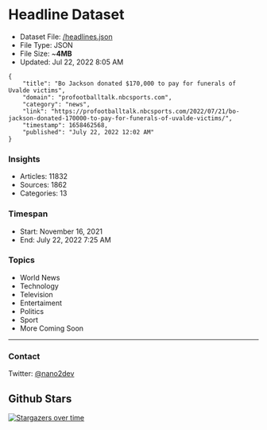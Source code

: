 # Headline Dataset

- Dataset File: [/headlines.json](https://raw.githubusercontent.com/fwd/news/master/headlines.json) 
- File Type: JSON
- File Size: ~**4MB**
- Updated: Jul 22, 2022 8:05 AM

```
{
    "title": "Bo Jackson donated $170,000 to pay for funerals of Uvalde victims",
    "domain": "profootballtalk.nbcsports.com",
    "category": "news",
    "link": "https://profootballtalk.nbcsports.com/2022/07/21/bo-jackson-donated-170000-to-pay-for-funerals-of-uvalde-victims/",
    "timestamp": 1658462568,
    "published": "July 22, 2022 12:02 AM"
}
```

### Insights

- Articles: 11832
- Sources: 1862
- Categories: 13

### Timespan

- Start: November 16, 2021
- End: July 22, 2022 7:25 AM

### Topics

- World News
- Technology
- Television
- Entertaiment
- Politics
- Sport
- More Coming Soon

---

### Contact 

Twitter: [@nano2dev](https://twitter.com/nano2dev)

## Github Stars

[![Stargazers over time](https://starchart.cc/fwd/news.svg)](https://starchart.cc/fwd/news)
	
